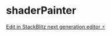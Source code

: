 # shaderPainter

[Edit in StackBlitz next generation editor ⚡️](https://stackblitz.com/~/github.com/profdl/shaderPainter)